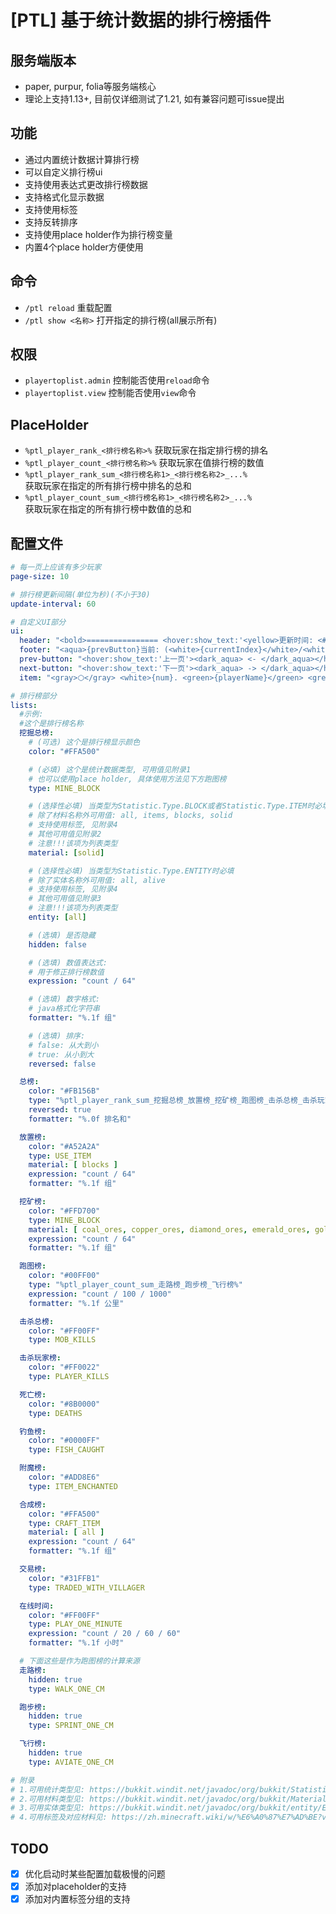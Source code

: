 # [PTL] 基于统计数据的排行榜插件

## 服务端版本
 - paper, purpur, folia等服务端核心
 - 理论上支持1.13+, 目前仅详细测试了1.21, 如有兼容问题可issue提出

## 功能
 - 通过内置统计数据计算排行榜
 - 可以自定义排行榜ui
 - 支持使用表达式更改排行榜数据
 - 支持格式化显示数据
 - 支持使用标签
 - 支持反转排序
 - 支持使用place holder作为排行榜变量
 - 内置4个place holder方便使用

## 命令
 - ```/ptl reload``` 重载配置
 - ```/ptl show <名称>``` 打开指定的排行榜(all展示所有)

## 权限
 - ```playertoplist.admin``` 控制能否使用```reload```命令
 - ```playertoplist.view``` 控制能否使用```view```命令

## PlaceHolder
 - ```%ptl_player_rank_<排行榜名称>%``` 获取玩家在指定排行榜的排名
 - ```%ptl_player_count_<排行榜名称>%``` 获取玩家在值排行榜的数值
 - ```%ptl_player_rank_sum_<排行榜名称1>_<排行榜名称2>_...%``` <br>获取玩家在指定的所有排行榜中排名的总和
 - ```%ptl_player_count_sum_<排行榜名称1>_<排行榜名称2>_...%``` <br>获取玩家在指定的所有排行榜中数值的总和

## 配置文件
```yaml
# 每一页上应该有多少玩家
page-size: 10

# 排行榜更新间隔(单位为秒)(不小于30)
update-interval: 60

# 自定义UI部分
ui:
  header: "<bold>================ <hover:show_text:'<yellow>更新时间: <#FFA500>{updateTime}</#FFA500></yellow>'>{listName} ================</bold>"
  footer: "<aqua>{prevButton}当前: (<white>{currentIndex}</white>/<white>{totalIndex}</white>){nextButton}</aqua>"
  prev-button: "<hover:show_text:'上一页'><dark_aqua> <- </dark_aqua></hover>"
  next-button: "<hover:show_text:'下一页'><dark_aqua> -> </dark_aqua></hover>"
  item: "<gray>⬡</gray> <white>{num}. <green>{playerName}</green> <grey>-</grey> <dark_green>{count}</dark_green></white>"

# 排行榜部分
lists:
  #示例:
  #这个是排行榜名称
  挖掘总榜:
    # (可选) 这个是排行榜显示颜色
    color: "#FFA500"

    # (必填) 这个是统计数据类型, 可用值见附录1
    # 也可以使用place holder, 具体使用方法见下方跑图榜
    type: MINE_BLOCK

    # (选择性必填) 当类型为Statistic.Type.BLOCK或者Statistic.Type.ITEM时必填
    # 除了材料名称外可用值: all, items, blocks, solid
    # 支持使用标签, 见附录4
    # 其他可用值见附录2
    # 注意!!!该项为列表类型
    material: [solid]

    # (选择性必填) 当类型为Statistic.Type.ENTITY时必填
    # 除了实体名称外可用值: all, alive
    # 支持使用标签, 见附录4
    # 其他可用值见附录3
    # 注意!!!该项为列表类型
    entity: [all]

    # (选填) 是否隐藏
    hidden: false

    # (选填) 数值表达式:
    # 用于修正排行榜数值
    expression: "count / 64"

    # (选填) 数字格式:
    # java格式化字符串
    formatter: "%.1f 组"

    # (选填) 排序:
    # false: 从大到小
    # true: 从小到大
    reversed: false

  总榜:
    color: "#FB156B"
    type: "%ptl_player_rank_sum_挖掘总榜_放置榜_挖矿榜_跑图榜_击杀总榜_击杀玩家榜_死亡榜_钓鱼榜_附魔榜_合成榜_交易榜_在线时间%"
    reversed: true
    formatter: "%.0f 排名和"

  放置榜:
    color: "#A52A2A"
    type: USE_ITEM
    material: [ blocks ]
    expression: "count / 64"
    formatter: "%.1f 组"

  挖矿榜:
    color: "#FFD700"
    type: MINE_BLOCK
    material: [ coal_ores, copper_ores, diamond_ores, emerald_ores, gold_ores, lapis_ores, redstone_ores, NETHER_QUARTZ_ORE, ANCIENT_DEBRIS ]
    expression: "count / 64"
    formatter: "%.1f 组"

  跑图榜:
    color: "#00FF00"
    type: "%ptl_player_count_sum_走路榜_跑步榜_飞行榜%"
    expression: "count / 100 / 1000"
    formatter: "%.1f 公里"

  击杀总榜:
    color: "#FF00FF"
    type: MOB_KILLS

  击杀玩家榜:
    color: "#FF0022"
    type: PLAYER_KILLS

  死亡榜:
    color: "#8B0000"
    type: DEATHS

  钓鱼榜:
    color: "#0000FF"
    type: FISH_CAUGHT

  附魔榜:
    color: "#ADD8E6"
    type: ITEM_ENCHANTED

  合成榜:
    color: "#FFA500"
    type: CRAFT_ITEM
    material: [ all ]
    expression: "count / 64"
    formatter: "%.1f 组"

  交易榜:
    color: "#31FFB1"
    type: TRADED_WITH_VILLAGER

  在线时间:
    color: "#FF00FF"
    type: PLAY_ONE_MINUTE
    expression: "count / 20 / 60 / 60"
    formatter: "%.1f 小时"

  # 下面这些是作为跑图榜的计算来源
  走路榜:
    hidden: true
    type: WALK_ONE_CM

  跑步榜:
    hidden: true
    type: SPRINT_ONE_CM

  飞行榜:
    hidden: true
    type: AVIATE_ONE_CM

# 附录
# 1.可用统计类型见: https://bukkit.windit.net/javadoc/org/bukkit/Statistic.html
# 2.可用材料类型见: https://bukkit.windit.net/javadoc/org/bukkit/Material.html
# 3.可用实体类型见: https://bukkit.windit.net/javadoc/org/bukkit/entity/EntityType.html
# 4.可用标签及对应材料见: https://zh.minecraft.wiki/w/%E6%A0%87%E7%AD%BE?variant=zh-cn#%E6%A0%87%E7%AD%BE%E5%88%97%E8%A1%A8
```

## TODO
 - [x] 优化启动时某些配置加载极慢的问题
 - [x] 添加对placeholder的支持
 - [x] 添加对内置标签分组的支持
